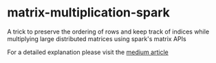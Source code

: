 # matrix-multiplication-spark
A trick to preserve the ordering of rows and keep track of indices while multiplying large distributed matrices using spark's matrix APIs

For a detailed explanation please visit the [medium article](https://shomitg.medium.com/preserve-row-indices-with-spark-matrix-multiplication-8007e21ea28f)
